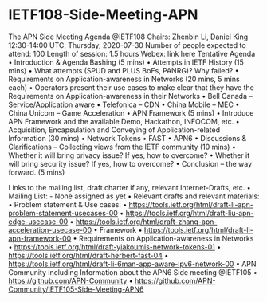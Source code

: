 # IETF108-Side-Meeting-APN
The APN Side Meeting Agenda @IETF108
Chairs: Zhenbin Li, Daniel King
12:30-14:00 UTC, Thursday, 2020-07-30
Number of people expected to attend: 100
Length of session: 1.5 hours
Webex: link here
Tentative Agenda
•	Introduction & Agenda Bashing (5 mins)
•	Attempts in IETF History (15 mins)
  •	What attempts (SPUD and PLUS BoFs, PANRG)? Why failed?
•	Requirements on Application-awareness in Networks (20 mins, 5 mins each)
  •	Operators present their use cases to make clear that they have the Requirements on Application-awareness in their Networks
  •	Bell Canada – Service/Application aware
  •	Telefonica – CDN
  •	China Mobile – MEC
  •	China Unicom – Game Acceleration
•	APN Framework (5 mins)
  •	Introduce APN Framework and the available Demo, Hackathon, INFOCOM, etc.
•	Acquisition, Encapsulation and Conveying of Application-related Information (30 mins) 
  •	Network Tokens
  •	FAST 
  •	APN6
•	Discussions & Clarifications – Collecting views from the IETF community (10 mins)
  •	Whether it will bring privacy issue? If yes, how to overcome?
  •	Whether it will bring security issue? If yes, how to overcome?
•	Conclusion – the way forward. (5 mins)

Links to the mailing list, draft charter if any, relevant Internet-Drafts, etc.
•	Mailing List: - None assigned as yet
•	Relevant drafts and relevant materials: 
•	Problem statement & Use cases: 
  •	https://tools.ietf.org/html/draft-li-apn-problem-statement-usecases-00
  •	https://tools.ietf.org/html/draft-liu-apn-edge-usecase-00
  •	https://tools.ietf.org/html/draft-zhang-apn-acceleration-usecase-00
•	Framework
  •	https://tools.ietf.org/html/draft-li-apn-framework-00
•	Requirements on Application-awareness in Networks
  •	https://tools.ietf.org/html/draft-yiakoumis-network-tokens-01
  •	https://tools.ietf.org/html/draft-herbert-fast-04
  •	https://tools.ietf.org/html/draft-li-6man-app-aware-ipv6-network-00
•	APN Community including Information about the APN6 Side meeting @IETF105
  •	https://github.com/APN-Community
  •	https://github.com/APN-Community/IETF105-Side-Meeting-APN6


